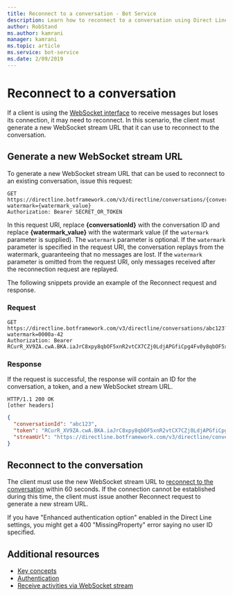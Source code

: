 ```yaml
---
title: Reconnect to a conversation - Bot Service
description: Learn how to reconnect to a conversation using Direct Line API v3.0. 
author: RobStand
ms.author: kamrani
manager: kamrani
ms.topic: article
ms.service: bot-service
ms.date: 2/09/2019
---
```


# Reconnect to a conversation

If a client is using the [WebSocket interface](bot-framework-rest-direct-line-3-0-receive-activities.md#connect-via-websocket) to receive messages but loses its connection, it may need to reconnect. In this scenario, the client must generate a new WebSocket stream URL that it can use to reconnect to the conversation.

## Generate a new WebSocket stream URL

To generate a new WebSocket stream URL that can be used to reconnect to an existing conversation, issue this request: 

```http
GET https://directline.botframework.com/v3/directline/conversations/{conversationId}?watermark={watermark_value}
Authorization: Bearer SECRET_OR_TOKEN
```

In this request URI, replace **{conversationId}** with the conversation ID and replace **{watermark_value}** with the watermark value (if the `watermark` parameter is supplied). The `watermark` parameter is optional. If the `watermark` parameter is specified in the request URI, the conversation replays from the watermark, guaranteeing that no messages are lost. If the `watermark` parameter is omitted from the request URI, only messages received after the reconnection request are replayed.

The following snippets provide an example of the Reconnect request and response.

### Request

```http
GET https://directline.botframework.com/v3/directline/conversations/abc123?watermark=0000a-42
Authorization: Bearer RCurR_XV9ZA.cwA.BKA.iaJrC8xpy8qbOF5xnR2vtCX7CZj0LdjAPGfiCpg4Fv0y8qbOF5xPGfiCpg4Fv0y8qqbOF5x8qbOF5xn
```

### Response

If the request is successful, the response will contain an ID for the conversation, a token, and a new WebSocket stream URL.

```http
HTTP/1.1 200 OK
[other headers]
```

```json
{
  "conversationId": "abc123",
  "token": "RCurR_XV9ZA.cwA.BKA.iaJrC8xpy8qbOF5xnR2vtCX7CZj0LdjAPGfiCpg4Fv0y8qbOF5xPGfiCpg4Fv0y8qqbOF5x8qbOF5xn",
  "streamUrl": "https://directline.botframework.com/v3/directline/conversations/abc123/stream?watermark=000a-4&amp;t=RCurR_XV9ZA.cwA..."
}
```

## Reconnect to the conversation

The client must use the new WebSocket stream URL to [reconnect to the conversation](bot-framework-rest-direct-line-3-0-receive-activities.md#connect-via-websocket) within 60 seconds. If the connection cannot be established during this time, the client must issue another Reconnect request to generate a new stream URL.

If you have "Enhanced authentication option" enabled in the Direct Line settings, you might get a 400 "MissingProperty" error saying no user ID specified.

## Additional resources

- [Key concepts](bot-framework-rest-direct-line-3-0-concepts.md)
- [Authentication](bot-framework-rest-direct-line-3-0-authentication.md)
- [Receive activities via WebSocket stream](bot-framework-rest-direct-line-3-0-receive-activities.md#connect-via-websocket)

